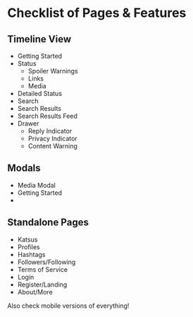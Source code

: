 # Checklist of Pages & Features
## Timeline View
* Getting Started
* Status
  * Spoiler Warnings
  * Links
  * Media
* Detailed Status
* Search
* Search Results
* Search Results Feed
* Drawer
  * Reply Indicator
  * Privacy Indicator
  * Content Warning

## Modals
* Media Modal
* Getting Started
* 

## Standalone Pages
* Katsus
* Profiles
* Hashtags
* Followers/Following
* Terms of Service
* Login
* Register/Landing
* About/More

Also check mobile versions of everything!
